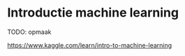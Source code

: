 # Introductie machine learning
TODO: opmaak

https://www.kaggle.com/learn/intro-to-machine-learning 

